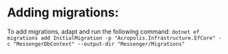 
# Adding migrations:
To add migrations, adapt and run the following command:
`dotnet ef migrations add InitialMigration -p "Acropolis.Infrastructure.EfCore" -c "MessengerDbContext" --output-dir "Messenger/Migrations"`